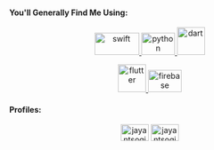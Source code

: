 <h4 align="left">You'll Generally Find Me Using:</h4>
<p align="center"> 
 <a href="https://developer.apple.com/swift/"> <img src="https://www.vectorlogo.zone/logos/swift/swift-ar21.svg" alt="swift" width="80" height="40"/> </a>
 <a href="https://www.python.org"> <img src="https://www.vectorlogo.zone/logos/python/python-icon.svg" alt="python" width="60" height="40"/> </a>
 <a href="https://dart.dev"> <img src="https://www.vectorlogo.zone/logos/dartlang/dartlang-icon.svg" alt="dart" width="50" height="50"/> </a></p>
<p align="center"> <a href="https://flutter.dev"> <img src="https://www.vectorlogo.zone/logos/flutterio/flutterio-icon.svg" alt="flutter" width="50" height="50"/> </a><a href="https://firebase.google.com/"> <img src="https://www.vectorlogo.zone/logos/firebase/firebase-icon.svg" alt="firebase" width="60" height="40"/> </a> </p>
<h4 align="left">Profiles:</h4>
<p align="center">
<a href="https://linkedin.com/in/jayantsogikar"><img align="center" src="https://cdn.jsdelivr.net/npm/simple-icons@3.0.1/icons/linkedin.svg" alt="jayantsogikar" height="30" width="50" /></a>
<a href="https://www.leetcode.com/jayantsogikar"><img align="center" src="https://cdn.jsdelivr.net/npm/simple-icons@3.0.1/icons/leetcode.svg" alt="jayantsogikar" height="30" width="50" /></a>
</p>
